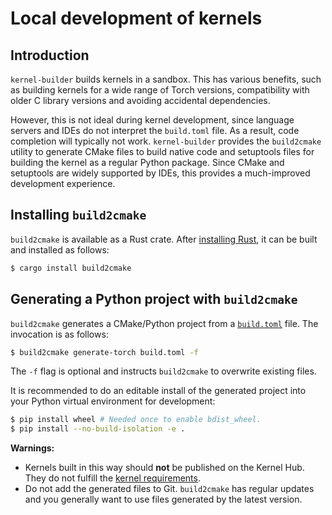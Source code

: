 # Local development of kernels

## Introduction

`kernel-builder` builds kernels in a sandbox. This has various benefits,
such as building kernels for a wide range of Torch versions, compatibility
with older C library versions and avoiding accidental dependencies.

However, this is not ideal during kernel development, since language
servers and IDEs do not interpret the `build.toml` file. As a result,
code completion will typically not work. `kernel-builder` provides the
`build2cmake` utility to generate CMake files to build native code and
setuptools files for building the kernel as a regular Python package.
Since CMake and setuptools are widely supported by IDEs, this provides
a much-improved development experience.

## Installing `build2cmake`

`build2cmake` is available as a Rust crate. After [installing Rust](https://rustup.rs),
it can be built and installed as follows:

```bash
$ cargo install build2cmake
```

## Generating a Python project with `build2cmake`

`build2cmake` generates a CMake/Python project from a [`build.toml`](./writing-kernels.md)
file. The invocation is as follows:

```bash
$ build2cmake generate-torch build.toml -f
```

The `-f` flag is optional and instructs `build2cmake` to overwrite
existing files.

It is recommended to do an editable install of the generated project into
your Python virtual environment for development:

```bash
$ pip install wheel # Needed once to enable bdist_wheel.
$ pip install --no-build-isolation -e .
```

**Warnings:**

- Kernels built in this way should **not** be published on the Kernel
  Hub. They do not fulfill the [kernel requirements](https://github.com/huggingface/kernels/blob/main/docs/kernel-requirements.md).
- Do not add the generated files to Git. `build2cmake` has regular updates
  and you generally want to use files generated by the latest version.
